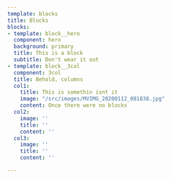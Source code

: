 ```yaml
---
template: blocks
title: Blocks
blocks:
- template: block__hero
  component: hero
  background: primary
  title: This is a block
  subtitle: Don't wear it out
- template: block__3col
  component: 3col
  title: Behold, columns
  col1:
    title: This is somethin isnt it
    image: "/src/images/MVIMG_20200112_081838.jpg"
    content: Once there were no blocks
  col2:
    image: ''
    title: ''
    content: ''
  col3:
    image: ''
    title: ''
    content: ''

---
```

